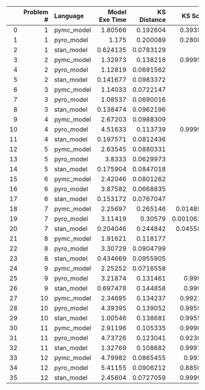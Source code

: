 |    |   Problem # | Language   |   Model Exe Time |   KS Distance |   KS Score |   KS Exe Time |   KL Divergence |   KL Exe Time |
|---:|------------:|:-----------|-----------------:|--------------:|-----------:|--------------:|----------------:|--------------:|
|  0 |           1 | pymc_model |         1.80566  |     0.192604  | 0.393537   |      1.1673   |     0.182436    |   0.000704765 |
|  1 |           1 | pyro_model |         1.175    |     0.200089  | 0.280894   |      0.946562 |     0.188202    |   0.000392199 |
|  2 |           1 | stan_model |         0.624135 |     0.0783129 | 1          |      0.418476 |     0.191454    |   0.000317097 |
|  3 |           2 | pymc_model |         1.32973  |     0.138218  | 0.999565   |      0.659239 |     0.0449201   |   0.000392914 |
|  4 |           2 | pyro_model |         1.12819  |     0.0691562 | 1          |      0.37313  |     0.0384554   |   0.000302076 |
|  5 |           2 | stan_model |         0.141677 |     0.0983372 | 1          |      0.499117 |     0.0457672   |   0.000290632 |
|  6 |           3 | pymc_model |         1.14033  |     0.0722147 | 1          |      0.431856 |     0.0213707   |   0.000422955 |
|  7 |           3 | pyro_model |         1.08537  |     0.0690016 | 1          |      0.390711 |     0.0342643   |   0.000320911 |
|  8 |           3 | stan_model |         0.138474 |     0.0962196 | 1          |      0.529509 |     0.0234153   |   0.000347853 |
|  9 |           4 | pymc_model |         2.67203  |     0.0988309 | 1          |      0.535437 |     0.246928    |   0.00138092  |
| 10 |           4 | pyro_model |         4.51633  |     0.113739  | 0.999999   |      0.608711 |     0.239384    |   0.000673056 |
| 11 |           4 | stan_model |         0.197571 |     0.0812436 | 1          |      0.482274 |     0.240322    |   0.000517845 |
| 12 |           5 | pymc_model |         2.63545  |     0.0880331 | 1          |      0.506144 |     0.25862     |   0.000749111 |
| 13 |           5 | pyro_model |         3.8333   |     0.0629973 | 1          |      0.43483  |     0.260621    |   0.000499964 |
| 14 |           5 | stan_model |         0.175904 |     0.0847018 | 1          |      0.47273  |     0.260414    |   0.000450134 |
| 15 |           6 | pymc_model |         2.42046  |     0.0801262 | 1          |      0.460938 |     0.232583    |   0.000818014 |
| 16 |           6 | pyro_model |         3.87582  |     0.0668835 | 1          |      0.39061  |     0.23412     |   0.000463963 |
| 17 |           6 | stan_model |         0.153172 |     0.0767047 | 1          |      0.42205  |     0.232604    |   0.000474691 |
| 18 |           7 | pymc_model |         2.25697  |     0.265146  | 0.0148982  |      2.43278  |     0.083804    |   0.000541925 |
| 19 |           7 | pyro_model |         3.11419  |     0.30579   | 0.00106305 |      2.68285  |     0.0804599   |   0.000324965 |
| 20 |           7 | stan_model |         0.204046 |     0.244842  | 0.0455805  |      2.2113   |     0.0825184   |   0.000271082 |
| 21 |           8 | pymc_model |         1.91621  |     0.118177  | 1          |      1.14335  |     0.0181676   |   0.000305891 |
| 22 |           8 | pyro_model |         3.30729  |     0.0904799 | 1          |      0.999455 |     0.0187123   |   0.000244856 |
| 23 |           8 | stan_model |         0.434669 |     0.0955905 | 1          |      1.00437  |     0.0182571   |   0.000262022 |
| 24 |           9 | pymc_model |         2.25252  |     0.0716558 | 1          |      0.837735 |     0.00966824  |   0.000301123 |
| 25 |           9 | pyro_model |         3.21874  |     0.131461  | 0.99999    |      1.31497  |     0.00986522  |   0.000286341 |
| 26 |           9 | stan_model |         0.697478 |     0.144858  | 0.99947    |      1.4173   |     0.00973952  |   0.000270844 |
| 27 |          10 | pymc_model |         2.34695  |     0.134237  | 0.992188   |     16.4296   |     0.00038277  |   0.0011251   |
| 28 |          10 | pyro_model |         4.39395  |     0.139052  | 0.995937   |     16.2905   |     0.000386845 |   0.00080514  |
| 29 |          10 | stan_model |         1.00546  |     0.138681  | 0.995574   |     16.0537   |     0.000384627 |   0.00063014  |
| 30 |          11 | pymc_model |         2.91196  |     0.105335  | 0.999825   |    122.265    |     4.32331e-05 |   0.00181603  |
| 31 |          11 | pyro_model |         4.73726  |     0.123041  | 0.923081   |    128.218    |     4.36201e-05 |   0.00522614  |
| 32 |          11 | stan_model |         1.32769  |     0.108682  | 0.999752   |    122.191    |     4.31515e-05 |   0.000839949 |
| 33 |          12 | pymc_model |         4.79982  |     0.0865455 | 0.99379    |   4559.35     |     2.4646e-06  |   0.00649714  |
| 34 |          12 | pyro_model |         5.41155  |     0.0906212 | 0.885002   |   4589.13     |     2.48447e-06 |   0.00454021  |
| 35 |          12 | stan_model |         2.45604  |     0.0727059 | 0.999961   |   4532.13     |     2.47134e-06 |   0.00528502  |